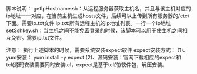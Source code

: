 脚本说明：
getIpHostname.sh：从远程服务器获取主机名，并且与该主机对应的ip地址一一对应，在当前主机生成hosts文件，后续可以上传到所有服务器的/etc/下面。需要ip.txt文件
ip.txt:所有远程主机的ip地址列表。一行一个ip地址
setSshkey.sh：当主机之间不能免密登录的时候，该脚本可以用于使主机之间相互免密。需要ip.txt文件。

注意：
执行上述脚本的时候，需要系统安装expect软件
expect安装方式：
(1)、yum安装：  yum install -y expect
(2)、源码安装：官网下载相应的expect和tcl(源码安装需要同时安装tcl，expect是基于tcl的)软件包，解压安装。
